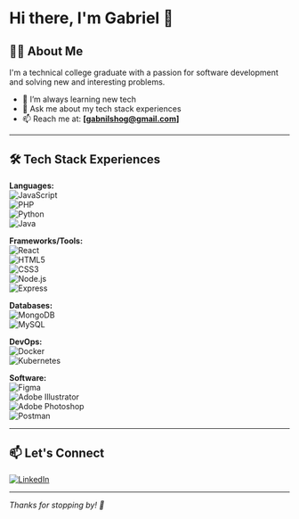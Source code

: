 # Hi there, I'm Gabriel 👋

## 👨‍💻 About Me

I'm a technical college graduate with a passion for software development and solving new and interesting problems.  


- 🌱 I’m always learning new tech 
- 💬 Ask me about my tech stack experiences
- 📫 Reach me at: **[gabnilshog@gmail.com]**

---

## 🛠️ Tech Stack Experiences

**Languages:**  
![JavaScript](https://img.shields.io/badge/-JavaScript-333333?style=flat&logo=javascript)  
![PHP](https://img.shields.io/badge/-PHP-333333?style=flat&logo=php)  
![Python](https://img.shields.io/badge/-Python-333333?style=flat&logo=python)  
![Java](https://img.shields.io/badge/-Java-333333?style=flat&logo=java)

**Frameworks/Tools:**  
![React](https://img.shields.io/badge/-React-333333?style=flat&logo=react)  
![HTML5](https://img.shields.io/badge/-HTML5-333333?style=flat&logo=html5)  
![CSS3](https://img.shields.io/badge/-CSS3-333333?style=flat&logo=css3)  
![Node.js](https://img.shields.io/badge/-Node.js-333333?style=flat&logo=node.js)  
![Express](https://img.shields.io/badge/-Express-333333?style=flat&logo=express)

**Databases:**  
![MongoDB](https://img.shields.io/badge/-MongoDB-333333?style=flat&logo=mongodb)  
![MySQL](https://img.shields.io/badge/-MySQL-333333?style=flat&logo=mysql)

**DevOps:**  
![Docker](https://img.shields.io/badge/-Docker-333333?style=flat&logo=docker)  
![Kubernetes](https://img.shields.io/badge/-Kubernetes-333333?style=flat&logo=kubernetes)

**Software:**  
![Figma](https://img.shields.io/badge/-Figma-333333?style=flat&logo=figma)  
![Adobe Illustrator](https://img.shields.io/badge/-Illustrator-333333?style=flat&logo=adobeillustrator)  
![Adobe Photoshop](https://img.shields.io/badge/-Photoshop-333333?style=flat&logo=adobephotoshop)  
![Postman](https://img.shields.io/badge/-Postman-333333?style=flat&logo=postman)

---

## 📫 Let's Connect

[![LinkedIn](https://img.shields.io/badge/-LinkedIn-0077B5?style=flat&logo=linkedin&logoColor=white)](https://www.linkedin.com/in/yourprofile)

---

*Thanks for stopping by! 👋*
